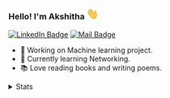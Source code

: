 ### Hello! I'm Akshitha <img src="https://raw.githubusercontent.com/Calatop/Calatop/main/img/wave.gif" width="24px">
  [![LinkedIn Badge](https://img.shields.io/badge/-LinkedIn-1ca0f1?style=flat-square&color=ffd1dc&logo=Linkedin&logoColor=black&link=https://www.linkedin.com/in/akshitha-chamala/)](https://www.linkedin.com/in/akshitha-chamala/)  [![Mail Badge](https://img.shields.io/badge/-Gmail-1ca0f1?style=flat-square&color=ffd1dc&logo=gmail&logoColor=black&link=mailto:zoeeoz7177@gmail.com)](mailto:zoeeoz7177@gmail.com)
- 🚀 Working on Machine learning project.
- 🌱 Currently learning Networking.
- 📚 Love reading books and writing poems. 

<details>
<summary> Stats </summary>

 <br>

![default](https://github-readme-stats.vercel.app/api?username=ahtihska&show_icons=true&hide=contribs,prs&cache_seconds=86400&theme=omni)
<br>
![Top Langs](https://github-readme-stats.vercel.app/api/top-langs/?username=ahtihska&layout=compact&show_icons=true&hide=contribs,prs&cache_seconds=86400&theme=omni)

 </details>
